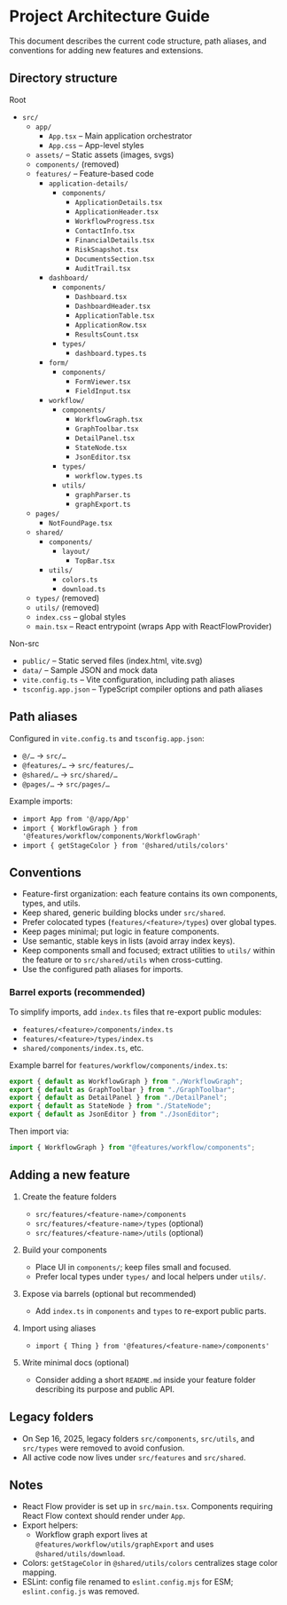 # Project Architecture Guide

This document describes the current code structure, path aliases, and conventions for adding new features and extensions.

## Directory structure

Root

- `src/`
  - `app/`
    - `App.tsx` – Main application orchestrator
    - `App.css` – App-level styles
  - `assets/` – Static assets (images, svgs)
  - `components/` (removed)
  - `features/` – Feature-based code
    - `application-details/`
      - `components/`
        - `ApplicationDetails.tsx`
        - `ApplicationHeader.tsx`
        - `WorkflowProgress.tsx`
        - `ContactInfo.tsx`
        - `FinancialDetails.tsx`
        - `RiskSnapshot.tsx`
        - `DocumentsSection.tsx`
        - `AuditTrail.tsx`
    - `dashboard/`
      - `components/`
        - `Dashboard.tsx`
        - `DashboardHeader.tsx`
        - `ApplicationTable.tsx`
        - `ApplicationRow.tsx`
        - `ResultsCount.tsx`
      - `types/`
        - `dashboard.types.ts`
    - `form/`
      - `components/`
        - `FormViewer.tsx`
        - `FieldInput.tsx`
    - `workflow/`
      - `components/`
        - `WorkflowGraph.tsx`
        - `GraphToolbar.tsx`
        - `DetailPanel.tsx`
        - `StateNode.tsx`
        - `JsonEditor.tsx`
      - `types/`
        - `workflow.types.ts`
      - `utils/`
        - `graphParser.ts`
        - `graphExport.ts`
  - `pages/`
    - `NotFoundPage.tsx`
  - `shared/`
    - `components/`
      - `layout/`
        - `TopBar.tsx`
    - `utils/`
      - `colors.ts`
      - `download.ts`
  - `types/` (removed)
  - `utils/` (removed)
  - `index.css` – global styles
  - `main.tsx` – React entrypoint (wraps App with ReactFlowProvider)

Non-src

- `public/` – Static served files (index.html, vite.svg)
- `data/` – Sample JSON and mock data
- `vite.config.ts` – Vite configuration, including path aliases
- `tsconfig.app.json` – TypeScript compiler options and path aliases

## Path aliases

Configured in `vite.config.ts` and `tsconfig.app.json`:

- `@/…` → `src/…`
- `@features/…` → `src/features/…`
- `@shared/…` → `src/shared/…`
- `@pages/…` → `src/pages/…`

Example imports:

- `import App from '@/app/App'`
- `import { WorkflowGraph } from '@features/workflow/components/WorkflowGraph'`
- `import { getStageColor } from '@shared/utils/colors'`

## Conventions

- Feature-first organization: each feature contains its own components, types, and utils.
- Keep shared, generic building blocks under `src/shared`.
- Prefer colocated types (`features/<feature>/types`) over global types.
- Keep pages minimal; put logic in feature components.
- Use semantic, stable keys in lists (avoid array index keys).
- Keep components small and focused; extract utilities to `utils/` within the feature or to `src/shared/utils` when cross-cutting.
- Use the configured path aliases for imports.

### Barrel exports (recommended)

To simplify imports, add `index.ts` files that re-export public modules:

- `features/<feature>/components/index.ts`
- `features/<feature>/types/index.ts`
- `shared/components/index.ts`, etc.

Example barrel for `features/workflow/components/index.ts`:

```ts
export { default as WorkflowGraph } from "./WorkflowGraph";
export { default as GraphToolbar } from "./GraphToolbar";
export { default as DetailPanel } from "./DetailPanel";
export { default as StateNode } from "./StateNode";
export { default as JsonEditor } from "./JsonEditor";
```

Then import via:

```ts
import { WorkflowGraph } from "@features/workflow/components";
```

## Adding a new feature

1. Create the feature folders

   - `src/features/<feature-name>/components`
   - `src/features/<feature-name>/types` (optional)
   - `src/features/<feature-name>/utils` (optional)

2. Build your components

   - Place UI in `components/`; keep files small and focused.
   - Prefer local types under `types/` and local helpers under `utils/`.

3. Expose via barrels (optional but recommended)

   - Add `index.ts` in `components` and `types` to re-export public parts.

4. Import using aliases

   - `import { Thing } from '@features/<feature-name>/components'`

5. Write minimal docs (optional)
   - Consider adding a short `README.md` inside your feature folder describing its purpose and public API.

## Legacy folders

- On Sep 16, 2025, legacy folders `src/components`, `src/utils`, and `src/types` were removed to avoid confusion.
- All active code now lives under `src/features` and `src/shared`.

## Notes

- React Flow provider is set up in `src/main.tsx`. Components requiring React Flow context should render under `App`.
- Export helpers:
  - Workflow graph export lives at `@features/workflow/utils/graphExport` and uses `@shared/utils/download`.
- Colors: `getStageColor` in `@shared/utils/colors` centralizes stage color mapping.
- ESLint: config file renamed to `eslint.config.mjs` for ESM; `eslint.config.js` was removed.
